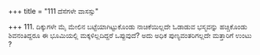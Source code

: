 +++
title = "111 ದೆಸೆಗಳೇ ವಾಸಸ್ಸು"

+++
111. ದಿಕ್ಕುಗಳೇ ಮೈ ಮೇಲಿನ ಬಟ್ಟೆಯಾಗಿಟ್ಟುಕೊಂಡು ನಾಚಿಕೆಯಿಲ್ಲದೇ ಓಡಾಡುವ ಭಸ್ಮವನ್ನು ಹಚ್ಚಿಕೊಂಡು ಶಿವನಂತಿದ್ದರೂ ಈ ಭೂಮಿಯಲ್ಲಿ ಮಕ್ಕಳಿಲ್ಲದಿದ್ದರೆ ಒಪ್ಪುವುದೆ? ಅದು ಅಧಿಕ ಪುಣ್ಯವಂತರಿಗಲ್ಲದೇ ಮತ್ತಾರಿಗೆ ಉಂಟು ?